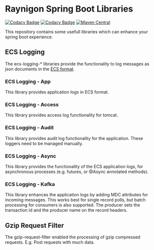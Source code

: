 # Raynigon Spring Boot Libraries

[![Codacy Badge](https://api.codacy.com/project/badge/Grade/967b93564acf4b55811b08d9544b44a6)](https://app.codacy.com/gh/raynigon/spring-boot?utm_source=github.com&utm_medium=referral&utm_content=raynigon/spring-boot&utm_campaign=Badge_Grade_Settings)
[![Codacy Badge](https://app.codacy.com/project/badge/Coverage/0764696c15a941c78bef58fef5082d06)](https://www.codacy.com/gh/raynigon/spring-boot/dashboard?utm_source=github.com&utm_medium=referral&utm_content=raynigon/spring-boot&utm_campaign=Badge_Coverage)
[![Maven Central](https://maven-badges.herokuapp.com/maven-central/com.raynigon.spring-boot/gzip-request-filter-starter/badge.svg)](https://search.maven.org/search?q=com.raynigon.spring-boot)

This repository contains some usefull libraries which can enhance your spring boot experience.

## ECS Logging

The ecs-logging-* libraries provide the functionality to log messages as json documents in
the [ECS format](https://www.elastic.co/guide/en/ecs/current/index.html).

### ECS Logging - App

This library provides application logs in ECS format.

### ECS Logging - Access

This library provides access log functionality for tomcat.

### ECS Logging - Audit

This library provides audit log functionality for the application.
These loggers need to be managed manually.

### ECS Logging - Async

This library provides the functionality of the ECS application logs,
for asynchronous processes (e.g. futures, or @Async annotated methods).

### ECS Logging - Kafka

This library enhances the application logs by adding MDC attributes for incoming messages.
This works best for single record polls, but batch processing for consumers is also supported.
The producer sets the transaction id and the producer name on the record headers.

## Gzip Request Filter

The gzip-request-filter enabled the processing of gzip compressed requests.
E.g. Post requests with much data.
